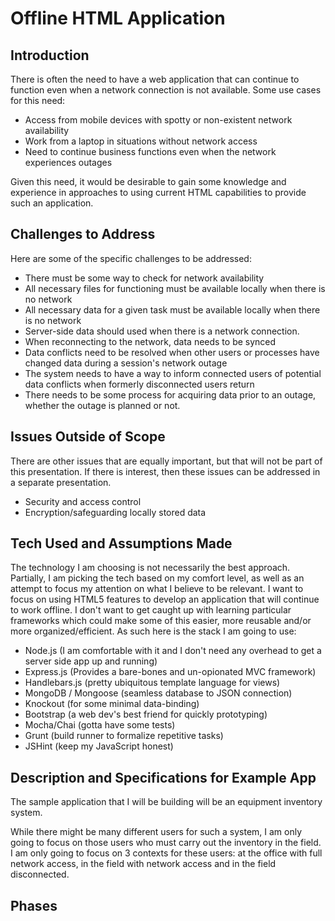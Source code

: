 # Offline HTML Application

## Introduction

There is often the need to have a web application that can continue to function even when a network connection is not
available. Some use cases for this need:

* Access from mobile devices with spotty or non-existent network availability
* Work from a laptop in situations without network access
* Need to continue business functions even when the network experiences outages

Given this need, it would be desirable to gain some knowledge and experience in approaches to using current HTML
capabilities to provide such an application.

## Challenges to Address

Here are some of the specific challenges to be addressed:

* There must be some way to check for network availability
* All necessary files for functioning must be available locally when there is no network
* All necessary data for a given task must be available locally when there is no network
* Server-side data should used when there is a network connection.
* When reconnecting to the network, data needs to be synced
* Data conflicts need to be resolved when other users or processes have changed data during a session's network
outage
* The system needs to have a way to inform connected users of potential data conflicts when formerly disconnected
users return
* There needs to be some process for acquiring data prior to an outage, whether the outage is planned or not.

## Issues Outside of Scope

There are other issues that are equally important, but that will not be part of this presentation. If there is 
interest, then these issues can be addressed in a separate presentation.

* Security and access control
* Encryption/safeguarding locally stored data

## Tech Used and Assumptions Made

The technology I am choosing is not necessarily the best approach.  Partially, I am picking the tech based on my
comfort level, as well as an attempt to focus my attention on what I believe to be relevant.  I want to focus 
on using HTML5 features to develop an application that will continue to work offline.  I don't want to get 
caught up with learning particular frameworks which could make some of this easier, more reusable and/or more 
organized/efficient.  As such here is the stack I am going to use:

* Node.js (I am comfortable with it and I don't need any overhead to get a server side app up and running)
* Express.js (Provides a bare-bones and un-opionated MVC framework)
* Handlebars.js (pretty ubiquitous template language for views)
* MongoDB / Mongoose (seamless database to JSON connection)
* Knockout (for some minimal data-binding)
* Bootstrap (a web dev's best friend for quickly prototyping)
* Mocha/Chai (gotta have some tests)
* Grunt (build runner to formalize repetitive tasks)
* JSHint (keep my JavaScript honest)

## Description and Specifications for Example App

The sample application that I will be building will be an equipment inventory system.

While there might be many different users for such a system, I am only going to focus on those users who must carry
out the inventory in the field.  I am only going to focus on 3 contexts for these users: at the office with full
network access, in the field with network access and in the field disconnected.

## Phases


